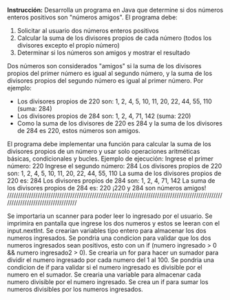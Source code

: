 **Instrucción:** Desarrolla un programa en Java que determine si dos números enteros positivos son "números amigos". El programa debe:

1. Solicitar al usuario dos números enteros positivos
2. Calcular la suma de los divisores propios de cada número (todos los divisores excepto el propio número)
3. Determinar si los números son amigos y mostrar el resultado

Dos números son considerados "amigos" si la suma de los divisores propios del primer número es igual al segundo número, y la suma de los divisores propios del segundo número es igual al primer número.
Por ejemplo:

- Los divisores propios de 220 son: 1, 2, 4, 5, 10, 11, 20, 22, 44, 55, 110 (suma: 284)
- Los divisores propios de 284 son: 1, 2, 4, 71, 142 (suma: 220)
- Como la suma de los divisores de 220 es 284 y la suma de los divisores de 284 es 220, estos números son amigos.

El programa debe implementar una función para calcular la suma de los divisores propios de un número y usar solo operaciones aritméticas básicas, condicionales y bucles.
Ejemplo de ejecución:
Ingrese el primer número: 220
Ingrese el segundo número: 284
Los divisores propios de 220 son: 1, 2, 4, 5, 10, 11, 20, 22, 44, 55, 110
La suma de los divisores propios de 220 es: 284
Los divisores propios de 284 son: 1, 2, 4, 71, 142
La suma de los divisores propios de 284 es: 220
¡220 y 284 son números amigos!
///////////////////////////////////////////////////////////////////////////////////////////////////////////////////////////////////

Se importaria un scanner para poder leer lo ingresado por el usuario.
Se imprimira en pantalla que ingrese los dos numeros y estos se leeran con el input.nextInt.
Se crearian variables tipo entero para almacenar los dos numeros ingresados.
Se pondria una condicion para validar que los dos numeros ingresados sean positivos, esto con un if (numero ingresado > 0 && numero ingresado2 > 0).
Se crearia un for para hacer un sumador para dividir el numero ingresado por cada numero del 1 al 100.
Se pondria una condicion de if para validar si el numero ingresado es divisible por el numero en el sumador.
Se crearia una variable para almacenar cada numero divisible por el numero ingresado.
Se crea un if para sumar los numeros divisibles por los numeros ingresados.